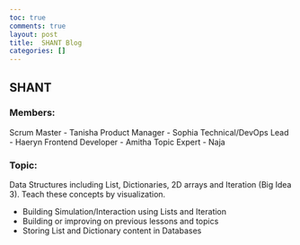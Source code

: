 ```yaml
---
toc: true
comments: true
layout: post
title:  SHANT Blog
categories: []
---
```


## SHANT

### Members:
Scrum Master - Tanisha
Product Manager - Sophia
Technical/DevOps Lead - Haeryn
Frontend Developer - Amitha
Topic Expert - Naja

### Topic:
Data Structures including List, Dictionaries, 2D arrays and Iteration (Big Idea 3). Teach these concepts by visualization.
- Building Simulation/Interaction using Lists and Iteration
- Building or improving on previous lessons and topics
- Storing List and Dictionary content in Databases